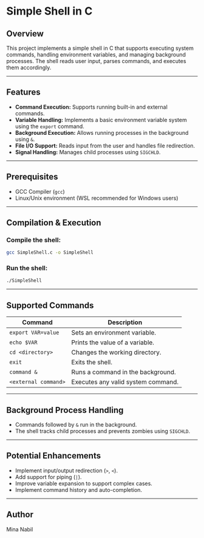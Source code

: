 # Simple Shell in C

## Overview

This project implements a simple shell in C that supports executing system commands, handling environment variables, and managing background processes. The shell reads user input, parses commands, and executes them accordingly.

---

## Features

- **Command Execution:** Supports running built-in and external commands.
- **Variable Handling:** Implements a basic environment variable system using the `export` command.
- **Background Execution:** Allows running processes in the background using `&`.
- **File I/O Support:** Reads input from the user and handles file redirection.
- **Signal Handling:** Manages child processes using `SIGCHLD`.

---

## Prerequisites

- GCC Compiler (`gcc`)
- Linux/Unix environment (WSL recommended for Windows users)

---

## Compilation & Execution

### **Compile the shell:**

```sh
gcc SimpleShell.c -o SimpleShell  
```

### **Run the shell:**

```sh
./SimpleShell  
```

---

## Supported Commands

| Command              | Description                        |
| -------------------- | ---------------------------------- |
| `export VAR=value`   | Sets an environment variable.      |
| `echo $VAR`          | Prints the value of a variable.    |
| `cd <directory>`     | Changes the working directory.     |
| `exit`               | Exits the shell.                   |
| `command &`          | Runs a command in the background.  |
| `<external command>` | Executes any valid system command. |

---

## Background Process Handling

- Commands followed by `&` run in the background.
- The shell tracks child processes and prevents zombies using `SIGCHLD`.

---

## Potential Enhancements

- Implement input/output redirection (`>`, `<`).
- Add support for piping (`|`).
- Improve variable expansion to support complex cases.
- Implement command history and auto-completion.

---

## Author

Mina Nabil

